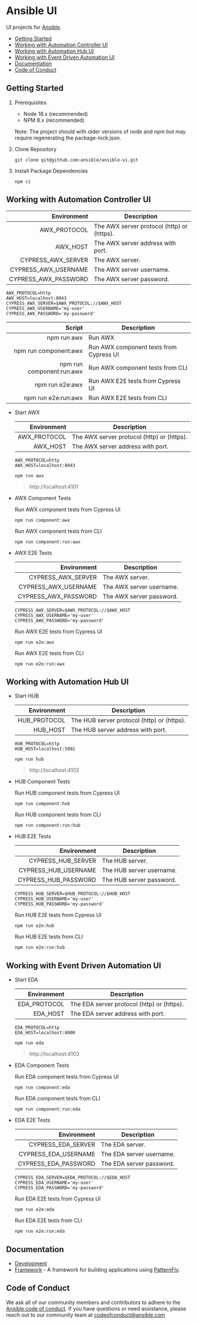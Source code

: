 # Ansible UI

UI projects for [Ansible](https://www.ansible.com).

- [Getting Started](#getting-started)
- [Working with Automation Controller UI](#working-with-automation-controller-ui)
- [Working with Automation Hub UI](#working-with-automation-hub-ui)
- [Working with Event Driven Automation UI](#working-with-event-driven-automation-ui)
- [Documentation](#documentation)
- [Code of Conduct](#code-of-conduct)

## Getting Started

1. Prerequisites

   - Node 18.x (recommended)
   - NPM 8.x (recommended)

   Note: The project should with older versions of node and npm but may require regenerating the package-lock.json.

2. Clone Repository

   ```
   git clone git@github.com:ansible/ansible-ui.git
   ```

3. Install Package Dependencies

   ```
   npm ci
   ```

## Working with Automation Controller UI

|          Environment | Description                                |
| -------------------: | ------------------------------------------ |
|         AWX_PROTOCOL | The AWX server protocol (http) or (https). |
|             AWX_HOST | The AWX server address with port.          |
|   CYPRESS_AWX_SERVER | The AWX server.                            |
| CYPRESS_AWX_USERNAME | The AWX server username.                   |
| CYPRESS_AWX_PASSWORD | The AWX server password.                   |

```
AWX_PROTOCOL=http
AWX_HOST=localhost:8043
CYPRESS_AWX_SERVER=$AWX_PROTOCOL://$AWX_HOST
CYPRESS_AWX_USERNAME='my-user'
CYPRESS_AWX_PASSWORD='my-password'
```

|                    Script | Description                             |
| ------------------------: | --------------------------------------- |
|               npm run awx | Run AWX                                 |
|     npm run component:awx | Run AWX component tests from Cypress UI |
| npm run component:run:awx | Run AWX component tests from CLI        |
|           npm run e2e:awx | Run AWX E2E tests from Cypress UI       |
|       npm run e2e:run:awx | Run AWX E2E tests from CLI              |

- Start AWX

  |  Environment | Description                                |
  | -----------: | ------------------------------------------ |
  | AWX_PROTOCOL | The AWX server protocol (http) or (https). |
  |     AWX_HOST | The AWX server address with port.          |

  ```
  AWX_PROTOCOL=http
  AWX_HOST=localhost:8043
  ```

  ```
  npm run awx
  ```

  > http://localhost:4101

- AWX Component Tests

  Run AWX component tests from Cypress UI

  ```
  npm run component:awx
  ```

  Run AWX component tests from CLI

  ```
  npm run component:run:awx
  ```

- AWX E2E Tests

  |          Environment | Description              |
  | -------------------: | ------------------------ |
  |   CYPRESS_AWX_SERVER | The AWX server.          |
  | CYPRESS_AWX_USERNAME | The AWX server username. |
  | CYPRESS_AWX_PASSWORD | The AWX server password. |

  ```
  CYPRESS_AWX_SERVER=$AWX_PROTOCOL://$AWX_HOST
  CYPRESS_AWX_USERNAME='my-user'
  CYPRESS_AWX_PASSWORD='my-password'
  ```

  Run AWX E2E tests from Cypress UI

  ```
  npm run e2e:awx
  ```

  Run AWX E2E tests from CLI

  ```
  npm run e2e:run:awx
  ```

## Working with Automation Hub UI

- Start HUB

  |  Environment | Description                                |
  | -----------: | ------------------------------------------ |
  | HUB_PROTOCOL | The HUB server protocol (http) or (https). |
  |     HUB_HOST | The HUB server address with port.          |

  ```
  HUB_PROTOCOL=http
  HUB_HOST=localhost:5001
  ```

  ```
  npm run hub
  ```

    > http://localhost:4102


- HUB Component Tests

  Run HUB component tests from Cypress UI

  ```
  npm run component:hub
  ```

  Run HUB component tests from CLI

  ```
  npm run component:run:hub
  ```

- HUB E2E Tests

  |          Environment | Description              |
  | -------------------: | ------------------------ |
  |   CYPRESS_HUB_SERVER | The HUB server.          |
  | CYPRESS_HUB_USERNAME | The HUB server username. |
  | CYPRESS_HUB_PASSWORD | The HUB server password. |

  ```
  CYPRESS_HUB_SERVER=$HUB_PROTOCOL://$HUB_HOST
  CYPRESS_HUB_USERNAME='my-user'
  CYPRESS_HUB_PASSWORD='my-password'
  ```

  Run HUB E2E tests from Cypress UI

  ```
  npm run e2e:hub
  ```

  Run HUB E2E tests from CLI

  ```
  npm run e2e:run:hub
  ```

## Working with Event Driven Automation UI

- Start EDA

  |  Environment | Description                                |
  | -----------: | ------------------------------------------ |
  | EDA_PROTOCOL | The EDA server protocol (http) or (https). |
  |     EDA_HOST | The EDA server address with port.          |

  ```
  EDA_PROTOCOL=http
  EDA_HOST=localhost:8000
  ```

  ```
  npm run eda
  ```

  > http://localhost:4103

- EDA Component Tests

  Run EDA component tests from Cypress UI

  ```
  npm run component:eda
  ```

  Run EDA component tests from CLI

  ```
  npm run component:run:eda
  ```

- EDA E2E Tests

  |          Environment | Description              |
  | -------------------: | ------------------------ |
  |   CYPRESS_EDA_SERVER | The EDA server.          |
  | CYPRESS_EDA_USERNAME | The EDA server username. |
  | CYPRESS_EDA_PASSWORD | The EDA server password. |

  ```
  CYPRESS_EDA_SERVER=$EDA_PROTOCOL://$EDA_HOST
  CYPRESS_EDA_USERNAME='my-user'
  CYPRESS_EDA_PASSWORD='my-password'
  ```

  Run EDA E2E tests from Cypress UI

  ```
  npm run e2e:eda
  ```

  Run EDA E2E tests from CLI

  ```
  npm run e2e:run:eda
  ```

## Documentation

- [Development](./docs/DEVELOPMENT.md)
- [Framework](./framework/README.md) - A framework for building applications using [PatternFly](https://www.patternfly.org).

## Code of Conduct

We ask all of our community members and contributors to adhere to the [Ansible code of conduct](http://docs.ansible.com/ansible/latest/community/code_of_conduct.html). If you have questions or need assistance, please reach out to our community team at [codeofconduct@ansible.com](mailto:codeofconduct@ansible.com)
